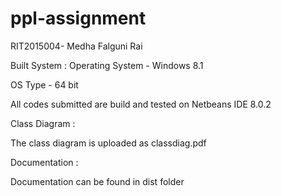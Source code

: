 # ppl-assignment
RIT2015004- Medha Falguni Rai

Built System :
Operating System - Windows 8.1

OS Type - 64 bit

All codes submitted are build and tested on Netbeans IDE 8.0.2


Class Diagram :

The class diagram is uploaded as classdiag.pdf


Documentation :

Documentation can be found in dist folder
